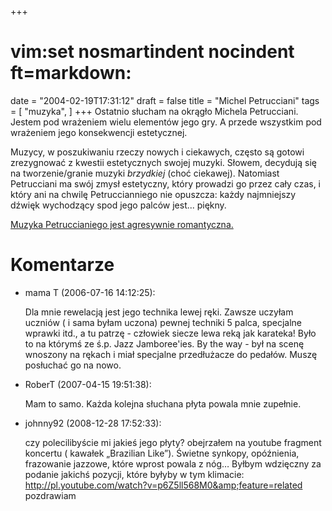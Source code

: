 +++
# vim:set nosmartindent nocindent ft=markdown:
date = "2004-02-19T17:31:12"
draft = false
title = "Michel Petrucciani"
tags = [ "muzyka", ]
+++
Ostatnio słucham na okrągło Michela Petrucciani. Jestem pod wrażeniem wielu
elementów jego gry. A przede wszystkim pod wrażeniem jego konsekwencji
estetycznej.  
  
Muzycy, w poszukiwaniu rzeczy nowych i ciekawych, często są gotowi zrezygnować
z kwestii estetycznych swojej muzyki. Słowem, decydują się na tworzenie/granie
muzyki _brzydkiej_ (choć ciekawej). Natomiast Petrucciani ma swój zmysł
estetyczny, który prowadzi go przez cały czas, i który ani na chwilę
Petruccianniego nie opuszcza: każdy najmniejszy dźwięk wychodzący spod jego
palców jest... piękny.  
  
[Muzyka Petruccianiego jest agresywnie
romantyczna.](http://www.jazzpages.com/txtext/petrucciani_voce.htm)

# Komentarze

* mama T (2006-07-16 14:12:25): <p>Dla mnie rewelacją jest jego technika lewej
  ręki. Zawsze uczyłam uczniów ( i sama byłam uczona) pewnej techniki 5 palca,
  specjalne wprawki itd., a tu patrzę - człowiek siecze lewa reką jak karateka!
  Było to na którymś ze ś.p. Jazz Jamboree'ies. By the way - był na scenę
  wnoszony na rękach i miał specjalne przedłużacze do pedałów. Muszę posłuchać
  go na nowo.</p>
* RoberT (2007-04-15 19:51:38): <p>Mam to samo. Każda kolejna słuchana płyta
  powala mnie zupełnie.</p>
* johnny92 (2008-12-28 17:52:33): <p>czy polecilibyście mi jakieś jego płyty?
  obejrzałem na youtube fragment koncertu ( kawałek &#8222;Brazilian
  Like&#8221;). Świetne synkopy, opóźnienia, frazowanie jazzowe, które wprost
  powala z nóg&#8230; Byłbym wdzięczny za podanie jakichś pozycji, które byłyby
  w tym klimacie:<br />
  http://pl.youtube.com/watch?v=p6Z5ll568M0&amp;feature=related<br />
  pozdrawiam</p>
